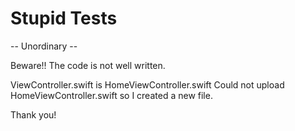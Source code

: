 # Stupid Tests
-- Unordinary -- 

Beware!! The code is not well written.


ViewController.swift is HomeViewController.swift
Could not upload HomeViewController.swift so I created a new file.

Thank you!
